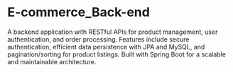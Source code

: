 # E-commerce_Back-end
A backend application with RESTful APIs for product management, user authentication, and order processing. Features include secure authentication, efficient data persistence with JPA and MySQL, and pagination/sorting for product listings. Built with Spring Boot for a scalable and maintainable architecture.
